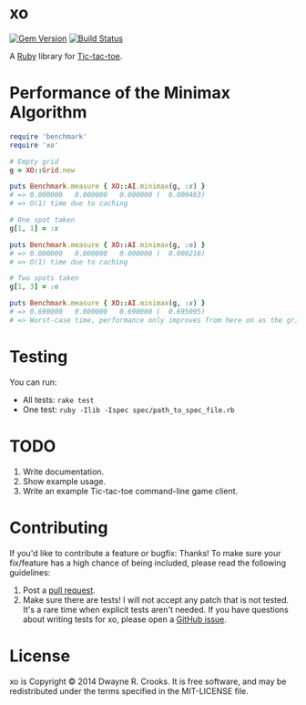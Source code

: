 # xo

[![Gem Version](https://badge.fury.io/rb/xo.svg)](http://badge.fury.io/rb/xo) [![Build Status](https://travis-ci.org/dwayne/xo.svg?branch=master)](https://travis-ci.org/dwayne/xo)

A [Ruby](http://www.ruby-lang.org/en/) library for [Tic-tac-toe](http://en.wikipedia.org/wiki/Tic-tac-toe).

# Performance of the Minimax Algorithm

```ruby
require 'benchmark'
require 'xo'

# Empty grid
g = XO::Grid.new

puts Benchmark.measure { XO::AI.minimax(g, :x) }
# => 0.000000   0.000000   0.000000 (  0.000463)
# => O(1) time due to caching

# One spot taken
g[1, 1] = :x

puts Benchmark.measure { XO::AI.minimax(g, :o) }
# => 0.000000   0.000000   0.000000 (  0.000216)
# => O(1) time due to caching

# Two spots taken
g[1, 3] = :o

puts Benchmark.measure { XO::AI.minimax(g, :x) }
# => 0.690000   0.000000   0.690000 (  0.695095)
# => Worst-case time, performance only improves from here on as the grid gets filled
```

# Testing

You can run:

- All tests: `rake test`
- One test: `ruby -Ilib -Ispec spec/path_to_spec_file.rb`

# TODO

1. Write documentation.
2. Show example usage.
3. Write an example Tic-tac-toe command-line game client.

# Contributing

If you'd like to contribute a feature or bugfix: Thanks! To make sure your fix/feature has a high chance of being included, please read the following guidelines:

1. Post a [pull request](https://github.com/dwayne/xo/compare/).
2. Make sure there are tests! I will not accept any patch that is not tested. It's a rare time when explicit tests aren't needed. If you have questions about writing tests for xo, please open a [GitHub issue](https://github.com/dwayne/xo/issues/new).

# License

xo is Copyright © 2014 Dwayne R. Crooks. It is free software, and may be redistributed under the terms specified in the MIT-LICENSE file.
